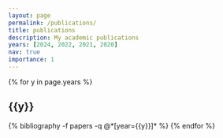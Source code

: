 ```yaml
---
layout: page
permalink: /publications/
title: publications
description: My academic publications
years: [2024, 2022, 2021, 2020]
nav: true
importance: 1
---
```


<div class="publications">

{% for y in page.years %}
  <h2 class="year">{{y}}</h2>
  {% bibliography -f papers -q @*[year={{y}}]* %}
{% endfor %}

</div>
